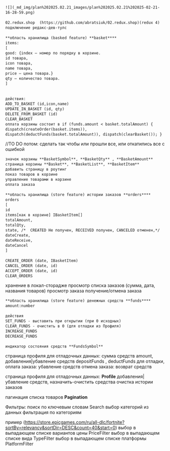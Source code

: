 
    ![](_md_img/plan%202025.02.21_images/plan%202025.02.21%202025-02-21-16-28-59.png)

    02.redux.shop  (https://github.com/abratsiuk/02.redux.shop)(redux 4)
    подключение редакс-дев-тулс

    **область хранилища (basked feature) **basket****
    items:
    [ 
    good: {index – номер по порядку в корзине.
    id товара, 
    icon товара, 
    name товара,
    price – цена товара.}
    qty – количество товара.
    ]


    действия:
    ADD_TO_BASKET (id,icon,name)
    UPDATE_IN_BASKET (id, qty)
    DELETE_FROM_BASKET (id)
    CLEAR_BASKET
    оплата корзины состоит в if (funds.amount < basket.totalAmount) { dispatch(createOrder(basket.items)), dispatch(deductFunds(basket.totalAmount)), dispatch(clearBasket()); }
//TO DO потом: сделать так чтобы или прошли все, или откатились все с ошибкой

    значок корзины **BasketSymbol**, **BasketQty** , **BasketAmount** 
    страница корзины **Basket**, **BasketList**, **BasketItem**
    добавить страницу в роутинг
    показ товаров в корзине 
    управление товарами в корзине
    оплата заказа

    **область хранилища (store feature) истории заказов **orders****
    orders
    [
    id
    items[как в корзине] IBasketItem[]
    totalAmount,
    totalQty,
    state, /*  CREATED Не получен, RECEIVED получен, CANCELED отменен,*/
    dateCreate,
    dateReceive,
    dateCancel
    ]

    CREATE_ORDER (date, IBasketItem)
    CANCEL_ORDER (date, id)
    ACCEPT_ORDER (date, id)
    CLEAR_ORDERS

хранение в локал-сторадже
просмотр списка заказов  (сумма, дата, названия товаров)
просмотр заказа
получение/отмена заказа

    **область хранилища (store feature) денежных средств **funds****
    amount:number

    действия
    SET_FUNDS - выставить при открытии (при 0 исходных)
    CLEAR_FUNDS - очистить в 0 (для отладки из Профиля)
    INCREASE_FUNDS
    DECREASE_FUNDS

    индикатор состояния средств **FundsSymbol**
страница профиля для отладочных данных:
сумма средств amount,
добавления|убавление средств depositFunds , deductFunds для отладки, 
оплата заказа: убавление средств
отмена заказа: возврат средств

страница профиля для отладочных данных: **Profile**
добавления|убавление средств, назначить-очистить средства
очистка истории заказов

пагинация списка товаров **Pagination** 

Фильтры:
поиск по ключевым словам Search
выбор категорий из данных
фильтрация по категориям

 пример (https://store.epicgames.com/ru/all-dlc/fortnite?sortBy=relevancy&sortDir=DESC&count=40&start=0)
выбор в выпадающем списке вариантов цены  PriceFilter
выбор в выпадающем списке вида  TypeFilter
выбор в выпадающем списке платформы PlatformFilter